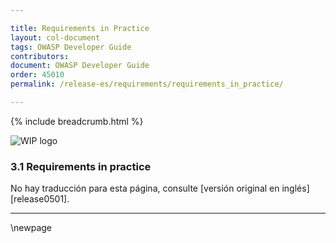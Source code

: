 ```yaml
---

title: Requirements in Practice
layout: col-document
tags: OWASP Developer Guide
contributors:
document: OWASP Developer Guide
order: 45010
permalink: /release-es/requirements/requirements_in_practice/

---
```


{% include breadcrumb.html %}

<style type="text/css">
.image-right {
  height: 180px;
  display: block;
  margin-left: auto;
  margin-right: auto;
  float: right;
}
</style>

![WIP logo](../../../assets/images/dg_wip.png "Work in progress")

### 3.1 Requirements in practice

No hay traducción para esta página, consulte [versión original en inglés][release0501].

----

[es0501]: https://github.com/OWASP/www-project-developer-guide/blob/main/release/05-requirements/01-requirements.md

\newpage
